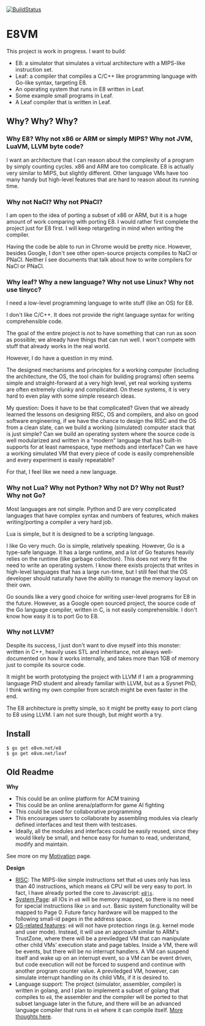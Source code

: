 [![BuildStatus](https://travis-ci.org/e8vm/e8.png?branch=master)](https://travis-ci.org/e8vm/e8)

# E8VM

This project is work in progress. I want to build:

- E8: a simulator that simulates a virtual architecture with a MIPS-like
instruction set.
- Leaf: a compiler that compiles a C/C++ like programming language with
Go-like syntax, targeting E8.
- An operating system that runs in E8 written in Leaf.
- Some example small programs in Leaf.
- A Leaf compiler that is written in Leaf.

## Why? Why? Why?

### Why E8? Why not x86 or ARM or simply MIPS? Why not JVM, LuaVM, LLVM byte code?

I want an architecture that I can reason about the complexity of a
program by simply counting cycles. x86 and ARM are too complicate. E8 is
actually very similar to MIPS, but slightly different. Other language VMs
have too many handy but high-level features that are hard to reason about
its running time.

### Why not NaCl? Why not PNaCl?

I am open to the idea of porting a subset of x86 or ARM, but it is
a huge amount of work comparing with porting E8. I would rather first
complete the project just for E8 first. I will keep retargeting in mind
when writing the compiler.

Having the code be able to run in Chrome would be pretty nice.
However, besides Google, I don't see other open-source projects compiles to
NaCl or PNaCl. Neither I see documents that talk about how to write
compilers for NaCl or PNaCl.

### Why leaf? Why a new language? Why not use Linux? Why not use tinycc?

I need a low-level programming language to write stuff (like an OS) for E8.

I don't like C/C++. It does not provide the right language syntax for writing
comprehensible code.

The goal of the entire project is not to have something that can run as soon
as possible; we already have things that can run well. I won't compete with
stuff that already works in the real world.

However, I do have a question in my mind.

The designed mechanisms and principles for a working computer (including the
architecture, the OS, the tool chain for building programs) often seems simple
and straight-forward at a very high level, yet real working
systems are often extremely clunky and complicated. On these systems, it is very
hard to even play with some simple research ideas.

My question: Does it have to be that complicated? Given that we already
learned the lessons on designing RISC, OS and compilers, and also on good
software engineering, if we have the chance to design the RISC and the OS
from a clean slate, can we build a working (simulated) computer stack that
is just simple? Can we build an operating system where the source code is
well modularized and written in a "modern" language that has built-in
supports for at least namespace, type methods and interface? Can we have
a working simulated VM that every piece of code is easily comprehensible and
every experiment is easily repeatable?

For that, I feel like we need a new language.

### Why not Lua? Why not Python? Why not D? Why not Rust? Why not Go?

Most languages are not simple. Python and D are very complicated languages
that have complex syntax and numbers of features, which makes writing/porting
a compiler a very hard job.

Lua is simple, but it is designed to be a scripting language.

I like Go very much. Go is simple, relatively speaking. However, Go is a
type-safe language. It has a large runtime, and a lot of Go features
heavily relies on the runtime (like garbage collection). This does not very
fit the need to write an operating system. I know there exists projects
that writes in high-level languages that has a large run-time, but I still
feel that the OS developer should naturally have the ability to manage
the memory layout on their own.

Go sounds like a very good choice for writing user-level programs for E8 in
the future. However, as a Google open sourced project, the source code of the
Go language compiler, written in C, is not easily comprehensible. I don't know
how easy it is to port Go to E8.

### Why not LLVM?

Despite its success, I just don't want to dive myself into this monster:
written in C++, heavily uses STL and inheritance, not always well-documented
on how it works internally, and takes more than 1GB of memory just to compile
its source code.

It might be worth prototyping the project with LLVM if I am a programming
language PhD student and already familiar with LLVM, but as a Sysnet PhD,
I think writing my own compiler from scratch might be even faster in the end.

The E8 architecture is pretty simple, so it might be pretty easy to port
clang to E8 using LLVM. I am not sure though, but might worth a try.

## Install

```
$ go get e8vm.net/e8
$ go get e8vm.net/leaf
```

## Old Readme

**Why**

- This could be an online platform for ACM training
- This could be an online arena/platform for game AI fighting
- This could be used for collaborative programming
- This encourages users to collaborate by assembling modules via clearly
  defined interfaces and test them with testcases.
- Ideally, all the modules and interfaces could be easily reused, since they
  would likely be small, and hence easy for human to read, understand, modify
  and maintain.

See more on my [Motivation](https://e8vm.net/e8/wiki/Motivation) page.

**Design**

- [RISC](https://e8vm.net/e8/wiki/RISC-Specification): The MIPS-like
  simple instructions set that `e8` uses only has less than 40 instructions,
  which means `e8` CPU will be very easy to port. In fact, I have already
  ported the core to Javascript: [`e8js`](https://e8vm.net/e8js).
- [System Page](https://e8vm.net/e8/wiki/Page-0:-System-page): all IOs
  in `e8` will be memory mapped, so there is no need for special instructions
  like `in` and `out`. Basic system functionality will be mapped to Page 0.
  Future fancy hardware will be mapped to the following small-id pages in the
  address space.
- [OS-related features](https://e8vm.net/e8/wiki/Interrupts-and-Operating-System):
  `e8` will not have protection rings (e.g. kernel mode and user mode).
  Instead, it will use an approach similar to ARM's TrustZone, where there will
  be a previledged VM that can manipulate other child VMs' execution state and
  page tables. Inside a VM, there will be events, but there will be no
  interrupt handlers. A VM can suspend itself and wake up on an interrupt
  event, so a VM can be event driven, but code execution will not be forced to
  suspend and continue with another program counter value. A previledged VM,
  however, can simulate interrupt handling on its child VMs, if it is desired
  to.
- Language support: The project (simulator, assembler, compiler) is written in
  golang, and I plan to implement a subset of golang that compiles to `e8`, the
  assembler and the compiler will be ported to that subset language later in
  the future, and there will be an advanced language compiler that runs in `e8`
  where it can compile itself.
  [More thoughts here](https://e8vm.net/e8/wiki/Thoughts-on-Language).
